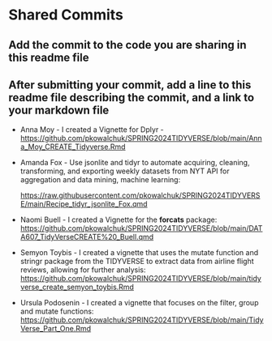 # Shared Commits

## Add the commit to the code you are sharing in this readme file

## After submitting your commit, add a line to this readme file describing the commit, and a link to your markdown file

-   Anna Moy - I created a Vignette for Dplyr - <https://github.com/pkowalchuk/SPRING2024TIDYVERSE/blob/main/Anna_Moy_CREATE_Tidyverse.Rmd>

-   Amanda Fox - Use jsonlite and tidyr to automate acquiring, cleaning, transforming, and exporting weekly datasets from NYT API for aggregation and data mining, machine learning:

    <https://raw.githubusercontent.com/pkowalchuk/SPRING2024TIDYVERSE/main/Recipe_tidyr_jsonlite_Fox.qmd>

-   Naomi Buell - I created a Vignette for the **forcats** package: <https://github.com/pkowalchuk/SPRING2024TIDYVERSE/blob/main/DATA607_TidyVerseCREATE%20_Buell.qmd>

-   Semyon Toybis - I created a vignette that uses the mutate function and stringr package from the TIDYVERSE to extract data from airline flight reviews, allowing for further analysis:
  https://github.com/pkowalchuk/SPRING2024TIDYVERSE/blob/main/tidyverse_create_semyon_toybis.Rmd

- Ursula Podosenin -  I created a vignette that focuses on the filter, group and mutate functions: https://github.com/pkowalchuk/SPRING2024TIDYVERSE/blob/main/TidyVerse_Part_One.Rmd
